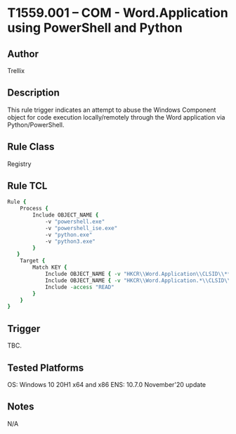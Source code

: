 # T1559.001 – COM - Word.Application using PowerShell and Python

## Author
Trellix

## Description
This rule trigger indicates an attempt to abuse the Windows Component object for code execution locally/remotely through the Word application via Python/PowerShell. 

## Rule Class 
Registry

## Rule TCL
```tcl
Rule {
    Process {
        Include OBJECT_NAME {
            -v "powershell.exe"
            -v "powershell_ise.exe"
            -v "python.exe"
            -v "python3.exe"
        }
   }
    Target {
        Match KEY {
            Include OBJECT_NAME { -v "HKCR\\Word.Application\\CLSID\\**" }
            Include OBJECT_NAME { -v "HKCR\\Word.Application.*\\CLSID\\**" }
            Include -access "READ"
        }
    }
}
```

## Trigger
TBC.

## Tested Platforms
OS: Windows 10 20H1 x64 and x86
ENS: 10.7.0 November'20 update

## Notes
N/A
